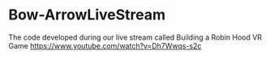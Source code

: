 # Bow-ArrowLiveStream
The code developed during our live stream called Building a Robin Hood VR Game https://www.youtube.com/watch?v=Dh7Wwqs-s2c
